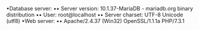 •Database server:
•• Server version: 10.1.37-MariaDB - mariadb.org binary distribution
•• User: root@localhost
•• Server charset: UTF-8 Unicode (utf8)
•Web server:
•• Apache/2.4.37 (Win32) OpenSSL/1.1.1a PHP/7.3.1
